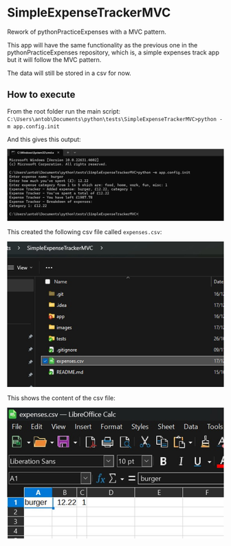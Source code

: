 # SimpleExpenseTrackerMVC
Rework of pythonPracticeExpenses with a MVC pattern. 

This app will have the same functionality as the previous one in the 
pythonPracticeExpenses repository, which is, a simple expenses track app but it will follow the MVC pattern.

The data will still be stored in a csv for now.

## How to execute

From the root folder run the main script:
`C:\Users\antob\Documents\python\tests\SimpleExpenseTrackerMVC>python -m app.config.init`

And this gives this output:

![Execution sample](images/execution_sample.jpg)

This created the following csv file called `expenses.csv`:

![csv file created](images/csv_sample.jpg)

This shows the content of the csv file:

![csv file content](images/csv_content_sample.jpg)